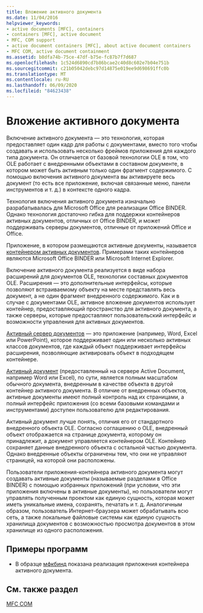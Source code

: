 ```yaml
---
title: Вложение активного документа
ms.date: 11/04/2016
helpviewer_keywords:
- active documents [MFC], containers
- containers [MFC], active document
- MFC, COM support
- active document containers [MFC], about active document containers
- MFC COM, active document containment
ms.assetid: b8dfa74b-75ce-47df-b75e-fc87b7f7d687
ms.openlocfilehash: 1c524d6890cd7b86bcae2c40d8c602e7b04e751b
ms.sourcegitcommit: c21b05042debc97d14875e019ee9d698691ffc0b
ms.translationtype: MT
ms.contentlocale: ru-RU
ms.lasthandoff: 06/09/2020
ms.locfileid: "84623438"
---
```

# <a name="active-document-containment"></a>Вложение активного документа

Включение активного документа — это технология, которая предоставляет один кадр для работы с документами, вместо того чтобы создавать и использовать несколько фреймов приложения для каждого типа документа. Он отличается от базовой технологии OLE в том, что OLE работает с внедренными объектами в составном документе, в котором может быть активным только один фрагмент содержимого. С помощью включения активного документа вы активируете весь документ (то есть все приложение, включая связанные меню, панели инструментов и т. д.) в контексте одного кадра.

Технология включения активного документа изначально разрабатывалась для Microsoft Office для реализации Office BINDER. Однако технология достаточно гибка для поддержки контейнеров активных документов, отличных от Office BINDER, и может поддерживать серверы документов, отличные от приложений Office и Office.

Приложение, в котором размещаются активные документы, называется [контейнером активных документов](active-document-containers.md). Примерами таких контейнеров являются Microsoft Office BINDER или Microsoft Internet Explorer.

Включение активного документа реализуется в виде набора расширений для документов OLE, технологии составных документов OLE. Расширения — это дополнительные интерфейсы, которые позволяют встраиваемому объекту на месте представлять весь документ, а не один фрагмент внедренного содержимого. Как и в случае с документами OLE, активное вложение документов использует контейнер, предоставляющий пространство для активного документа, а также серверы, которые предоставляют пользовательский интерфейс и возможности управления для активных документов.

[Активный сервер документов](active-document-servers.md) — это приложение (например, Word, Excel или PowerPoint), которое поддерживает один или несколько активных классов документов, где каждый объект поддерживает интерфейсы расширения, позволяющие активировать объект в подходящем контейнере.

[Активный документ](active-documents.md) (предоставленный на сервере Active Document, например Word или Excel), по сути, является полным масштабом обычного документа, внедренным в качестве объекта в другой контейнер активного документа. В отличие от внедренных объектов, активные документы имеют полный контроль над их страницами, а полный интерфейс приложения (со всеми базовыми командами и инструментами) доступен пользователю для редактирования.

Активный документ лучше понять, отличия его от стандартного внедренного объекта OLE. Согласно соглашению о OLE, внедренный объект отображается на странице документа, которому он принадлежит, а документ управляется контейнером OLE. Контейнер сохраняет данные внедренного объекта с остальной частью документа. Однако внедренные объекты ограничены тем, что они не управляют страницей, на которой они расположены.

Пользователи приложения-контейнера активного документа могут создавать активные документы (называемые разделами в Office BINDER) с помощью избранных приложений (при условии, что эти приложения включены в активные документы), но пользователи могут управлять полученным проектом как единую сущность, которая может иметь уникальные имена, сохранять, печатать и т. д. Аналогичным образом, пользователь Интернет-браузера может обрабатывать всю сеть, а также локальные файловые системы как единую сущность хранилища документов с возможностью просмотра документов в этом хранилище из одного расположения.

## <a name="sample-programs"></a>Примеры программ

- В образце [мфкбинд](../overview/visual-cpp-samples.md) показана реализация приложения контейнера активного документа.

## <a name="see-also"></a>См. также раздел

[MFC COM](mfc-com.md)
